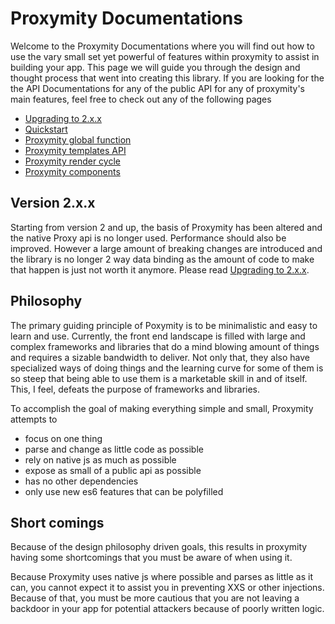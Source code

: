 # Proxymity Documentations
Welcome to the Proxymity Documentations where you will find out how to use the vary small set yet powerful of features within proxymity to assist in building your app. This page we will guide you through the design and thought process that went into creating this library. If you are looking for the the API Documentations for any of the public API for any of proxymity's main features, feel free to check out any of the following pages
- [Upgrading to 2.x.x](upgrade.md)
- [Quickstart](../README.md#quickstart)
- [Proxymity global function](proxymity.md)
- [Proxymity templates API](template-api.md)
- [Proxymity render cycle](render-cycle.md)
- [Proxymity components](components.md)

## Version 2.x.x
Starting from version 2 and up, the basis of Proxymity has been altered and the native Proxy api is no longer used. Performance should also be improved. However a large amount of breaking changes are introduced and the library is no longer 2 way data binding as the amount of code to make that happen is just not worth it anymore. Please read [Upgrading to 2.x.x](upgrade.md).

## Philosophy
The primary guiding principle of Poxymity is to be minimalistic and easy to learn and use. Currently, the front end landscape is filled with large and complex frameworks and libraries that do a mind blowing amount of things and requires a sizable bandwidth to deliver. Not only that, they also have specialized ways of doing things and the learning curve for some of them is so steep that being able to use them is a marketable skill in and of itself. This, I feel, defeats the purpose of frameworks and libraries.

To accomplish the goal of making everything simple and small, Proxymity attempts to
- focus on one thing
- parse and change as little code as possible
- rely on native js as much as possible
- expose as small of a public api as possible
- has no other dependencies
- only use new es6 features that can be polyfilled

## Short comings
Because of the design philosophy driven goals, this results in proxymity having some shortcomings that you must be aware of when using it.

Because Proxymity uses native js where possible and parses as little as it can, you cannot expect it to assist you in preventing XXS or other injections. Because of that, you must be more cautious that you are not leaving a backdoor in your app for potential attackers because of poorly written logic.
